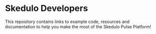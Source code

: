 # Skedulo Developers

<p>
  This repository contains links to example code, resources and documentation to help you make the most of the Skedulo Pulse Platform!
</p>

